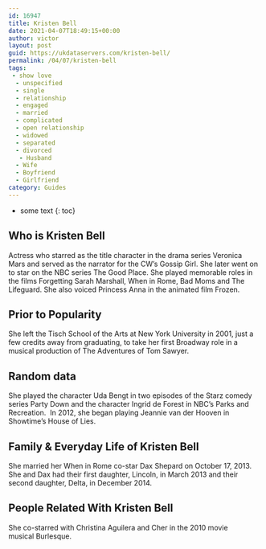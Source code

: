 ```yaml
---
id: 16947
title: Kristen Bell
date: 2021-04-07T18:49:15+00:00
author: victor
layout: post
guid: https://ukdataservers.com/kristen-bell/
permalink: /04/07/kristen-bell
tags:
 - show love
  - unspecified
  - single
  - relationship
  - engaged
  - married
  - complicated
  - open relationship
  - widowed
  - separated
  - divorced
   - Husband
  - Wife
  - Boyfriend
  - Girlfriend
category: Guides
---
```


* some text
{: toc}


## Who is Kristen Bell



Actress who starred as the title character in the drama series Veronica Mars and served as the narrator for the CW&#8217;s Gossip Girl. She later went on to star on the NBC series The Good Place. She played memorable roles in the films Forgetting Sarah Marshall, When in Rome, Bad Moms and The Lifeguard. She also voiced Princess Anna in the animated film Frozen.

                
                
                
## Prior to Popularity



She left the Tisch School of the Arts at New York University in 2001, just a few credits away from graduating, to take her first Broadway role in a musical production of The Adventures of Tom Sawyer. 

                
                
                
## Random data



She played the character Uda Bengt in two episodes of the Starz comedy series Party Down and the character Ingrid de Forest in NBC&#8217;s Parks and Recreation.  In 2012, she began playing Jeannie van der Hooven in Showtime&#8217;s House of Lies.

                
                
                
## Family & Everyday Life of Kristen Bell



She married her When in Rome co-star Dax Shepard on October 17, 2013. She and Dax had their first daughter, Lincoln, in March 2013 and their second daughter, Delta, in December 2014.

                
                
                
## People Related With Kristen Bell



She co-starred with Christina Aguilera and Cher in the 2010 movie musical Burlesque.

                
              
            
          
          
          
